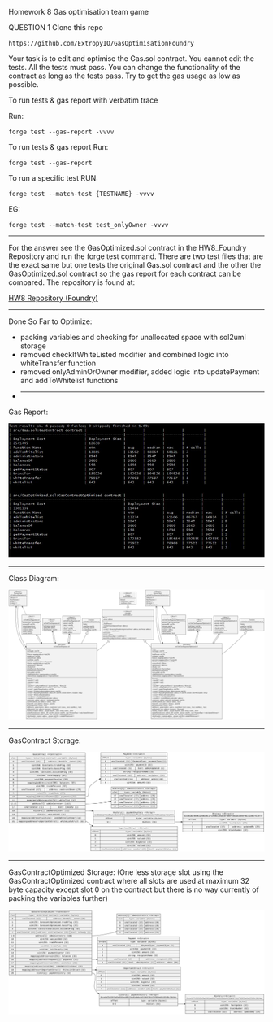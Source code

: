 Homework 8
Gas optimisation team game

QUESTION 1
Clone this repo

    https://github.com/ExtropyIO/GasOptimisationFoundry

Your task is to edit and optimise the Gas.sol contract.
You cannot edit the tests.
All the tests must pass.
You can change the functionality of the contract as long as the tests pass.
Try to get the gas usage as low as possible.

To run tests & gas report with verbatim trace

Run:

    forge test --gas-report -vvvv

To run tests & gas report
Run:

    forge test --gas-report

To run a specific test
RUN:

    forge test --match-test {TESTNAME} -vvvv

EG:

    forge test --match-test test_onlyOwner -vvvv

---

For the answer see the GasOptimized.sol contract in the HW8_Foundry Repository and run the forge test command. There are two test files that are the exact same but one tests the original Gas.sol contract and the other the GasOptimized.sol contract so the gas report for each contract can be compared. The repository is found at:

[HW8 Repository (Foundry)](https://github.com/ecorey/HW8_Foundry)

---

Done So Far to Optimize:

- packing variables and checking for unallocated space with sol2uml storage
- removed checkIfWhiteListed modifier and combined logic into whiteTransfer function
- removed onlyAdminOrOwner modifier, added logic into updatePayment and addToWhitelist functions
- ***

Gas Report:

![Gas Report](https://github.com/ecorey/Solidity-Course-Expert/blob/main/Week2/report.JPG)

---

Class Diagram:

![Class Diagram](https://github.com/ecorey/Solidity-Course-Expert/blob/main/Week2/classDiagram.svg)

---

GasContract Storage:

![GasContract Storage](https://github.com/ecorey/Solidity-Course-Expert/blob/main/Week2/GasContract.svg)

---

GasContractOptimized Storage: (One less storage slot using the GasContractOptimized contract where all slots are used at maximum 32 byte capacity except slot 0 on the contract but there is no way currently of packing the variables further)

![GasContractOptimized Storage](https://github.com/ecorey/Solidity-Course-Expert/blob/main/Week2/GasContractOptimized.svg)

